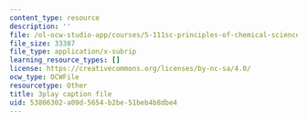 ```yaml
---
content_type: resource
description: ''
file: /ol-ocw-studio-app/courses/5-111sc-principles-of-chemical-science-fall-2014/53806302a09d5654b2be51beb4b8dbe4_YkYeYhXUeEE.vtt
file_size: 33387
file_type: application/x-subrip
learning_resource_types: []
license: https://creativecommons.org/licenses/by-nc-sa/4.0/
ocw_type: OCWFile
resourcetype: Other
title: 3play caption file
uid: 53806302-a09d-5654-b2be-51beb4b8dbe4
---
```

